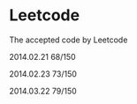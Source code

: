 Leetcode
========

The accepted code by Leetcode

2014.02.21 68/150 

2014.02.23 73/150 

2014.03.22 79/150 

